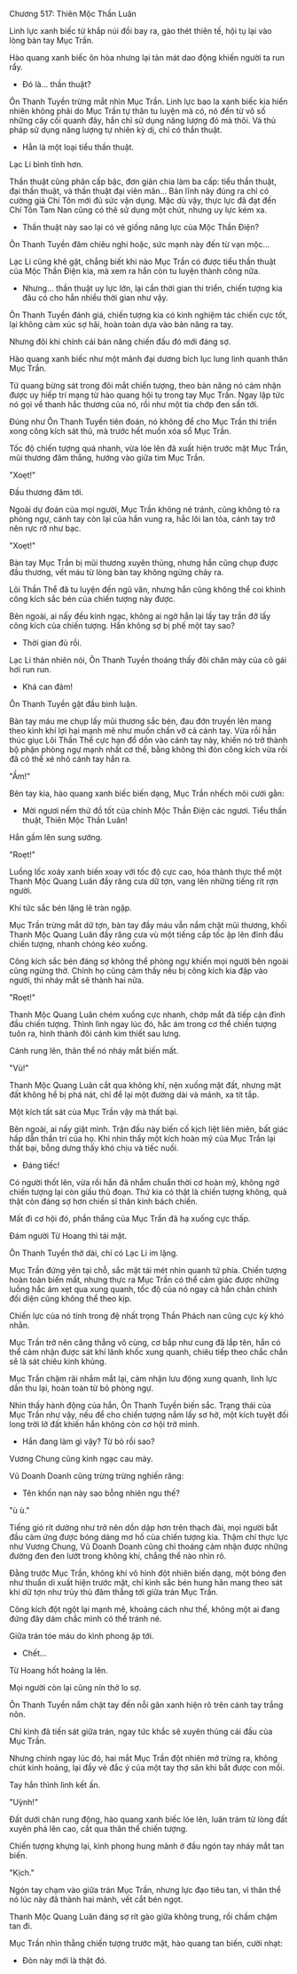 




Chương 517: Thiên Mộc Thần Luân


Linh lực xanh biếc từ khắp núi đồi bay ra, gào thét thiên tế, hội tụ lại vào lòng bàn tay Mục Trần.

Hào quang xanh biếc ôn hòa nhưng lại tản mát dao động khiến người ta run rẩy.

- Đó là... thần thuật?

Ôn Thanh Tuyền trừng mắt nhìn Mục Trần. Linh lực bao la xanh biếc kia hiển nhiên không phải do Mục Trần tự thân tu luyện mà có, nó đến từ vô số những cây cối quanh đây, hắn chỉ sử dụng năng lượng đó mà thôi. Và thủ pháp sử dụng năng lượng tự nhiên kỳ dị, chỉ có thần thuật.

- Hẳn là một loại tiểu thần thuật.

Lạc Li bình tĩnh hơn.

Thần thuật cũng phân cấp bậc, đơn giản chia làm ba cấp: tiểu thần thuật, đại thần thuật, và thần thuật đại viên mãn... Bản lĩnh này đúng ra chỉ có cường giả Chí Tôn mới đủ sức vận dụng. Mặc dù vậy, thực lực đã đạt đến Chí Tôn Tam Nan cũng có thê sử dụng một chút, nhưng uy lực kém xa.

- Thần thuật này sao lại có vẻ giống năng lực của Mộc Thần Điện?

Ôn Thanh Tuyền đăm chiêu nghi hoặc, sức mạnh này đến từ vạn mộc...

Lạc Li cũng khẽ gật, chẳng biết khi nào Mục Trần có được tiểu thần thuật của Mộc Thần Điện kia, mà xem ra hắn còn tu luyện thành công nữa.

- Nhưng... thần thuật uy lực lớn, lại cần thời gian thi triển, chiến tượng kia đâu có cho hắn nhiều thời gian như vậy.

Ôn Thanh Tuyền đánh giá, chiến tượng kia có kinh nghiệm tác chiến cực tốt, lại không cảm xúc sợ hãi, hoàn toàn dựa vào bản năng ra tay.

Nhưng đôi khi chính cái bản năng chiến đấu đó mới đáng sợ.

Hào quang xanh biếc như một mảnh đại dương bích lục lung linh quanh thân Mục Trần.

Tử quang bừng sát trong đôi mắt chiến tượng, theo bản năng nó cảm nhận được uy hiếp trí mạng từ hào quang hội tụ trong tay Mục Trần. Ngay lập tức nó gọi về thanh hắc thương của nó, rồi như một tia chớp đen sấn tới.

Đúng như Ôn Thanh Tuyền tiên đoán, nó không để cho Mục Trần thi triển xong công kích sát thủ, mà trước hết muốn xóa sổ Mục Trần.

Tốc độ chiến tượng quá nhanh, vừa lóe lên đã xuất hiện trước mặt Mục Trần, mũi thương đâm thẳng, hướng vào giữa tim Mục Trần.

"Xoẹt!"

Đầu thương đâm tới.

Ngoài dự đoán của mọi người, Mục Trần không né tránh, cũng không tỏ ra phòng ngự, cánh tay còn lại của hắn vung ra, hắc lôi lan tỏa, cánh tay trở nên rực rỡ như bạc.

"Xoẹt!"

Bàn tay Mục Trần bị mũi thương xuyên thủng, nhưng hắn cũng chụp được đầu thương, vết máu từ lòng bàn tay không ngừng chảy ra.

Lôi Thần Thể đã tu luyện đến ngũ văn, nhưng hắn cũng không thể coi khinh công kích sắc bén của chiến tượng này được.

Bên ngoài, ai nấy đều kinh ngạc, không ai ngờ hắn lại lấy tay trần đỡ lấy công kích của chiến tượng. Hắn không sợ bị phế một tay sao?

- Thời gian đủ rồi.

Lạc Li thản nhiên nói, Ôn Thanh Tuyền thoáng thấy đôi chân mày của cô gái hơi run run.

- Khá can đảm!

Ôn Thanh Tuyền gật đầu bình luận.

Bàn tay máu me chụp lấy mũi thương sắc bén, đau đớn truyền lên mang theo kình khí lợi hại mạnh mẽ như muốn chấn vỡ cả cánh tay. Vừa rồi hắn thúc giục Lôi Thần Thể cực hạn đổ dồn vào cánh tay này, khiến nó trở thành bộ phận phòng ngự mạnh nhất cơ thể, bằng không thì đòn công kích vừa rồi đã có thể xé nhỏ cánh tay hắn ra.

"Ầm!"

Bên tay kia, hào quang xanh biếc biến dạng, Mục Trần nhếch môi cười gằn:

- Mời ngươi nếm thử đồ tốt của chính Mộc Thần Điện các ngươi. Tiểu thần thuật, Thiên Mộc Thần Luân!

Hắn gầm lên sung sướng.

"Roẹt!"

Luồng lốc xoáy xanh biến xoay với tốc độ cực cao, hóa thành thực thể một Thanh Mộc Quang Luân đầy răng cưa dữ tợn, vang lên những tiếng rít rợn người.

Khí tức sắc bén lặng lẽ tràn ngập.

Mục Trần trừng mắt dữ tợn, bàn tay đầy máu vẫn nắm chặt mũi thương, khối Thanh Mộc Quang Luân đầy răng cưa vù một tiếng cấp tốc ập lên đỉnh đầu chiến tượng, nhanh chóng kéo xuống.

Công kích sắc bén đáng sợ không thể phòng ngự khiến mọi người bên ngoài cũng ngừng thở. Chính họ cũng cảm thấy nếu bị công kích kia đập vào người, thì nháy mắt sẽ thành hai nửa.

"Roẹt!"

Thanh Mộc Quang Luân chém xuống cực nhanh, chớp mắt đã tiếp cận đỉnh đầu chiến tượng. Thình lình ngay lúc đó, hắc ám trong cơ thể chiến tượng tuôn ra, hình thành đôi cánh kim thiết sau lưng.

Cánh rung lên, thân thể nó nháy mắt biến mất.

"Vù!"

Thanh Mộc Quang Luân cắt qua không khí, nện xuống mặt đất, nhưng mặt đất không hề bị phá nát, chỉ để lại một đường dài và mảnh, xa tít tắp.

Một kích tất sát của Mục Trần vậy mà thất bại.

Bên ngoài, ai nấy giật mình. Trận đấu này biến cố kịch liệt liên miên, bất giác hấp dẫn thần trí của họ. Khi nhìn thấy một kích hoàn mỹ của Mục Trần lại thất bại, bỗng dưng thấy khó chịu và tiếc nuối.

- Đáng tiếc!

Có người thốt lên, vừa rồi hắn đã nhắm chuẩn thời cơ hoàn mỹ, không ngờ chiến tượng lại còn giấu thủ đoạn. Thứ kia có thật là chiến tượng không, quả thật còn đáng sợ hơn chiến sĩ thân kinh bách chiến.

Mất đi cơ hội đó, phần thắng của Mục Trần đã hạ xuống cực thấp.

Đám người Từ Hoang thì tái mặt.

Ôn Thanh Tuyền thở dài, chí có Lạc Li im lặng.

Mục Trần đứng yên tại chỗ, sắc mặt tái mét nhìn quanh tứ phía. Chiến tượng hoàn toàn biến mất, nhưng thực ra Mục Trần có thể cảm giác được những luồng hắc ám xẹt qua xung quanh, tốc độ của nó ngay cả hắn chân chính đối diện cũng không thể theo kịp.

Chiến lực của nó tính trong đệ nhất trọng Thần Phách nan cũng cực kỳ khó nhằn.

Mục Trần trở nên căng thẳng vô cùng, cơ bắp như cung đã lắp tên, hắn có thể cảm nhận được sát khí lãnh khốc xung quanh, chiêu tiếp theo chắc chắn sẽ là sát chiêu kinh khủng.

Mục Trần chậm rãi nhắm mắt lại, cảm nhận lưu động xung quanh, linh lực dần thu lại, hoàn toàn từ bỏ phòng ngự.

Nhìn thấy hành động của hắn, Ôn Thanh Tuyền biến sắc. Trạng thái của Mục Trần như vậy, nếu để cho chiến tượng nắm lấy sơ hở, một kích tuyệt đối long trời lở đất khiến hắn không còn cơ hội trở mình.

- Hắn đang làm gì vậy? Từ bỏ rồi sao?

Vương Chung cũng kinh ngạc cau mày.

Vũ Doanh Doanh cũng trừng trừng nghiến răng:

- Tên khốn nạn này sao bỗng nhiên ngu thế?

"ù ù."

Tiếng gió rít dường như trở nên dồn dập hơn trên thạch đài, mọi người bắt đầu cảm ứng được bóng dáng mơ hồ của chiến tượng kia. Thậm chí thực lực như Vương Chung, Vũ Doanh Doanh cũng chỉ thoáng cảm nhận được những đường đen đen lướt trong không khí, chẳng thể nào nhìn rõ.

Đằng trước Mục Trần, không khí vô hình đột nhiên biến dạng, một bóng đen như thuấn di xuất hiện trước mặt, chỉ kình sắc bén hung hãn mang theo sát khí dữ tợn như trủy thủ đâm thẳng tới giữa trán Mục Trần.

Công kích đột ngột lại mạnh mẽ, khoảng cách như thế, không một ai đang đứng đây dám chắc mình có thể tránh né.

Giữa trán tóe máu do kình phong ập tới.

- Chết...

Từ Hoang hốt hoảng la lên.

Mọi người còn lại cũng nín thở lo sợ.

Ôn Thanh Tuyền nắm chặt tay đến nỗi gân xanh hiện rõ trên cánh tay trắng nõn.

Chỉ kình đã tiến sát giữa trán, ngay tức khắc sẽ xuyên thủng cái đầu của Mục Trần.

Nhưng chính ngay lúc đó, hai mắt Mục Trần đột nhiên mở trừng ra, không chút kinh hoảng, lại đầy vẻ đắc ý của một tay thợ săn khi bắt được con mồi.

Tay hắn thình lình kết ấn.

"Uỳnh!"

Đất dưới chân rung động, hào quang xanh biếc lóe lên, luân trảm từ lòng đất xuyên phá lên cao, cắt qua thân thể chiến tượng.

Chiến tượng khựng lại, kình phong hung mãnh ở đầu ngón tay nháy mắt tan biến.

"Kịch."

Ngón tay chạm vào giữa trán Mục Trần, nhưng lực đạo tiêu tan, vì thân thể nó lúc này đã thành hai mảnh, vết cắt bén ngọt.

Thanh Mộc Quang Luân đáng sợ rít gào giữa không trung, rồi chầm chậm tan đi.

Mục Trần nhìn thẳng chiến tượng trước mặt, hào quang tan biến, cười nhạt:

- Đòn này mới là thật đó.




